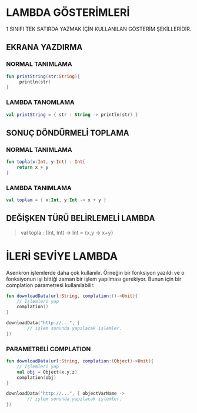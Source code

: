 # LAMBDA GÖSTERİMLERİ

1 SINIFI TEK SATIRDA YAZMAK İÇİN KULLANILAN GÖSTERİM ŞEKİLLERİDİR.

## EKRANA YAZDIRMA
### NORMAL TANIMLAMA
```kotlin
fun printString(str:String){
     println(str)
}
```
### LAMBDA TANOMLAMA
```kotlin
val printString = { str : String -> println(str) }
```


## SONUÇ DÖNDÜRMELİ TOPLAMA
### NORMAL TANIMLAMA
```kotlin
fun topla(x:Int, y:Int) : Int{
    return x + y
}
```

### LAMBDA TANIMLAMA
```kotlin
val toplam = { x:Int, y:Int -> x + y }
```

## DEĞİŞKEN TÜRÜ BELİRLEMELİ LAMBDA
> val topla : (Int, Int) -> Int = {x,y -> x+y}


# İLERİ SEVİYE LAMBDA
Asenkron işlemlerde daha çok kullanılır.
Örneğin bir fonksiyon yazıldı ve o fonksiyonun işi bittiği zaman bir işlem yapılması gerekiyor.
Bunun için bir complation parametresi kullanılabilir.
```kotlin
fun downloadData(url:String, complation:()->Unit){
    // İşlemleri yap
    complation()
}

downloadData("http://...", {
        // işlem sonunda yapılacak işlemler.
})
```

### PARAMETRELİ COMPLATION
```kotlin
fun downloadData(url:String, complation:(Object)->Unit){
    // İşlemleri yap
    val obj = Object(x,y,z)
    complation(obj)
}

downloadData("http://...", { objectVarName ->
        // işlem sonunda yapılacak işlemler.
})
```







#
